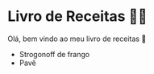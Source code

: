 # Livro de Receitas :man_cook:

Olá, bem vindo ao meu livro de receitas :wave:

- Strogonoff de frango
- Pavê
